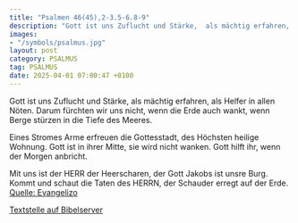 ```yaml
---
title: "Psalmen 46(45),2-3.5-6.8-9"
description: "Gott ist uns Zuflucht und Stärke,  als mächtig erfahren, als Helfer in allen Nöten. Darum fürchten wir uns nicht, wenn die Erde auch wankt,  wenn Berge stürzen in die Tiefe des Meeres.  Eines Stromes Arme erfreuen die Gottesstadt,  des Höchsten heilige Wohnung. Gott ist in ihr...."
images:
- "/symbols/psalmus.jpg"
layout: post
category: PSALMUS
tag: PSALMUS
date: 2025-04-01 07:00:47 +0100
---
```

Gott ist uns Zuflucht und Stärke, 
als mächtig erfahren, als Helfer in allen Nöten.
Darum fürchten wir uns nicht, wenn die Erde auch wankt, 
wenn Berge stürzen in die Tiefe des Meeres.

Eines Stromes Arme erfreuen die Gottesstadt, 
des Höchsten heilige Wohnung.
Gott ist in ihrer Mitte, sie wird nicht wanken.<!--more--> 
Gott hilft ihr, wenn der Morgen anbricht.

Mit uns ist der HERR der Heerscharen, 
der Gott Jakobs ist unsre Burg.
Kommt und schaut die Taten des HERRN, 
der Schauder erregt auf der Erde.<br>
[Quelle: Evangelizo](https://evangeliumtagfuertag.org/DE/gospel)

[Textstelle auf Bibelserver](https://www.bibleserver.com/EU/ps46(45),2-3.5-6.8-9)
